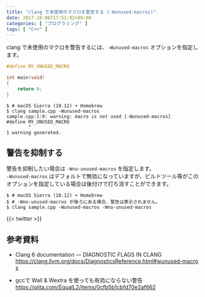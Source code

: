```yaml
---
title: "clang で未使用のマクロを警告する (-Wunused-macros)"
date: 2017-10-06T17:51:02+09:00
categories: [ "プログラミング" ]
tags: [ "C++" ]
---
```


clang で未使用のマクロを警告するには、```-Wunused-macros``` オプションを指定します。

```cpp
#define MY_UNUSED_MACRO

int main(void)
{
    return 0;
}
```

```shell
$ # macOS Sierra (10.12) + Homebrew
$ clang sample.cpp -Wunused-macros
sample.cpp:1:9: warning: macro is not used [-Wunused-macros]
#define MY_UNUSED_MACRO
        ^
1 warning generated.
```

## 警告を抑制する

警告を抑制したい場合は ```-Wno-unused-macros``` を指定します。<br />
```-Wunused-macros``` はデフォルトで無効になっていますが、ビルドツール等がこのオプションを指定している場合は後付けで打ち消すことができます。

```
$ # macOS Sierra (10.12) + Homebrew
$ # -Wno-unused-macros が後ろにある場合、警告は表示されません。
$ clang sample.cpp -Wunused-macros -Wno-unused-macros
```

{{< twitter >}}

## 参考資料

- Clang 6 documentation &mdash; DIAGNOSTIC FLAGS IN CLANG<br />
  <span style="word-break: break-all;">
  https://clang.llvm.org/docs/DiagnosticsReference.html#wunused-macros
  </span>

- gccで Wall &amp; Wextra を使っても有効にならない警告<br />
  <span style="word-break: break-all;">
  https://qiita.com/EqualL2/items/0cfb5b1cbfd70e2af662
  </span>
